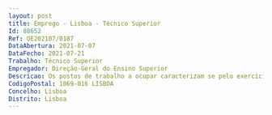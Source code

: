 ```yaml
--- 
layout: post
title: Emprego - Lisboa - Técnico Superior
Id: 88652
Ref: OE202107/0187
DataAbertura: 2021-07-07
DataFecho: 2021-07-21
Trabalho: Técnico Superior
Empregador: Direção-Geral do Ensino Superior
Descricao: Os postos de trabalho a ocupar caracterizam se pelo exercício de funções na carreira e na categoria de técnico superior, a desenvolver na Direção de Serviços de Suporte à Rede do Ensino Superior, designadamente a) Proceder à análise técnica de processos de registo de ciclos de estudos b) Elaborar informações, pareceres e estudos no âmbito da Rede do Ensino Superior, com vista ao apoio à tomada de decisão c) Aplicar a legislação sobre Ensino Superior d) Prestar informação sobre o sistema de ensino superior e) Tratar e analisar de dados sobre a Rede do Ensino Superior f) Utilizar as tecnologias digitais em áreas de software integradas no desenvolvimento da atividade inserida no correspondente conteúdo funcional, designadamente de Office 365.
CodigoPostal: 1069-016 LISBOA
Concelho: Lisboa
Distrito: Lisboa
--- 
```

